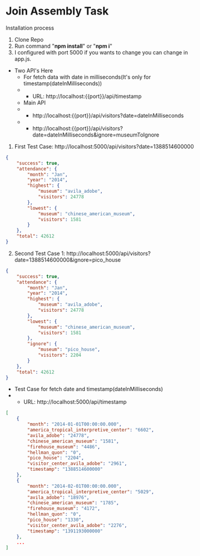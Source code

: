 # Join Assembly Task

Installation process

1. Clone Repo
2. Run command "**npm install**" or "**npm i**"
3. I configured with port 5000 if you wants to change you can change in app.js.
* Two API's Here
  * For fetch data with date in milliseconds(It's only for timestamp(dateInMilliseconds))
  * *   URL: http://localhost:{{port}}/api/timestamp
  * Main API 
  * * http://localhost:{{port}}/api/visitors?date=dateInMilliseconds
  * * http://localhost:{{port}}/api/visitors?date=dateInMilliseconds&ignore=museumToIgnore
  
1. First Test Case: http://localhost:5000/api/visitors?date=1388514600000
```json
{
    "success": true,
    "attendance": {
        "month": "Jan",
        "year": "2014",
        "highest": {
            "museum": "avila_adobe",
            "visitors": 24778
        },
        "lowest": {
            "museum": "chinese_american_museum",
            "visitors": 1581
        }
    },
    "total": 42612
}
```
2. Second Test Case 1: http://localhost:5000/api/visitors?date=1388514600000&ignore=pico_house
```json
{
    "success": true,
    "attendance": {
        "month": "Jan",
        "year": "2014",
        "highest": {
            "museum": "avila_adobe",
            "visitors": 24778
        },
        "lowest": {
            "museum": "chinese_american_museum",
            "visitors": 1581
        },
        "ignore": {
            "museum": "pico_house",
            "visitors": 2204
        }
    },
    "total": 42612
}
```
* Test Case for fetch date and timestamp(dateInMilliseconds) 
* * URL: http://localhost:5000/api/timestamp
```json
[
    {
        "month": "2014-01-01T00:00:00.000",
        "america_tropical_interpretive_center": "6602",
        "avila_adobe": "24778",
        "chinese_american_museum": "1581",
        "firehouse_museum": "4486",
        "hellman_quon": "0",
        "pico_house": "2204",
        "visitor_center_avila_adobe": "2961",
        "timestamp": "1388514600000"
    },
    {
        "month": "2014-02-01T00:00:00.000",
        "america_tropical_interpretive_center": "5029",
        "avila_adobe": "18976",
        "chinese_american_museum": "1785",
        "firehouse_museum": "4172",
        "hellman_quon": "0",
        "pico_house": "1330",
        "visitor_center_avila_adobe": "2276",
        "timestamp": "1391193000000"
    },
    ...
]
```
